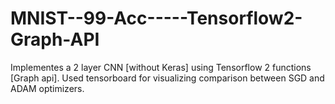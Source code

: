 # MNIST--99-Acc-----Tensorflow2-Graph-API

Implementes a 2 layer CNN [without Keras] using Tensorflow 2 functions [Graph api]. Used tensorboard for visualizing comparison between SGD and ADAM optimizers. 
